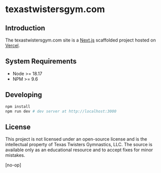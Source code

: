 # texastwistersgym.com

## Introduction

The texastwistersgym.com site is a [Next.js](https://nextjs.org) scaffolded project hosted on [Vercel](https://vercel.com).

## System Requirements

- Node >= 18.17
- NPM >= 9.6

## Developing

```bash
npm install
npm run dev # dev server at http://localhost:3000
```

## License

This project is not licensed under an open-source license and is the intellectual property of Texas Twisters Gymnastics, LLC. The source is available only as an educational resource and to accept fixes for minor mistakes.

[no-op]
